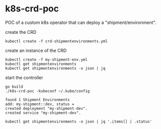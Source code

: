 k8s-crd-poc
===========

POC of a custom k8s operator that can deploy a "shipment/environment".

create the CRD
```
kubectl create -f crd-shipmentenvironments.yml
```

create an instance of the CRD
```
kubectl create -f my-shipment-env.yml
kubectl get shipmentenvironments
kubectl get shipmentenvironments -o json | jq
```

start the controller
```
go build
./k8s-crd-poc -kubeconf ~/.kube/config

found 1 Shipment Environments
add: my-shipment::dev, status =
created deployment "my-shipment-dev".
created service "my-shipment-dev".
```
```
kubectl get shipmentenvironments -o json | jq '.items[] | .status'
```